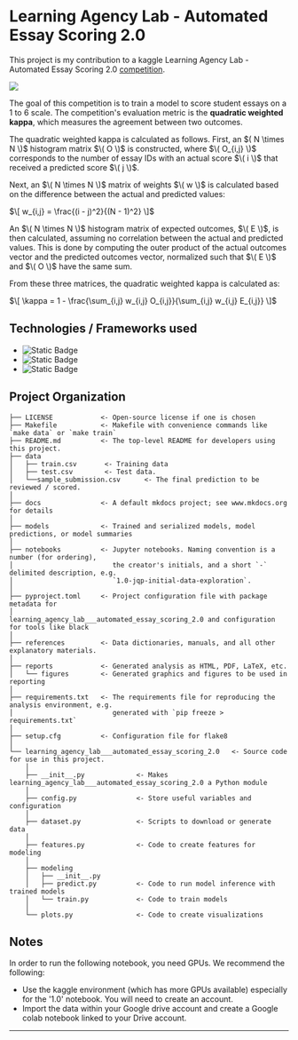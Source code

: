 # Learning Agency Lab - Automated Essay Scoring 2.0


This project is my contribution to a kaggle Learning Agency Lab - Automated Essay Scoring 2.0 <a href="https://www.kaggle.com/competitions learning-agency-lab-automated-essay-scoring-2">competition</a>.



<a target="_blank" href="https://cookiecutter-data-science.drivendata.org/">
    <img src="https://img.shields.io/badge/CCDS-Project%20template-328F97?logo=cookiecutter" />
</a>


The goal of this competition is to train a model to score student essays on a 1 to 6 scale. The competition's evaluation metric is the **quadratic weighted kappa**, which measures the agreement between two outcomes.

The quadratic weighted kappa is calculated as follows. First, an $( N \times N \)$ histogram matrix $\( O \)$ is constructed, where $\( O_{i,j} \)$ corresponds to the number of essay IDs with an actual score $\( i \)$ that received a predicted score $\( j \)$.

Next, an $\( N \times N \)$ matrix of weights $\( w \)$ is calculated based on the difference between the actual and predicted values:

$\[
w_{i,j} = \frac{(i - j)^2}{(N - 1)^2}
\]$

An $\( N \times N \)$ histogram matrix of expected outcomes, $\( E \)$, is then calculated, assuming no correlation between the actual and predicted values. This is done by computing the outer product of the actual outcomes vector and the predicted outcomes vector, normalized such that $\( E \)$ and $\( O \)$ have the same sum.

From these three matrices, the quadratic weighted kappa is calculated as:

$\[
\kappa = 1 - \frac{\sum_{i,j} w_{i,j} O_{i,j}}{\sum_{i,j} w_{i,j} E_{i,j}}
\]$



## Technologies / Frameworks used 
* ![Static Badge](https://img.shields.io/badge/Python-3.10-green)
* ![Static Badge](https://img.shields.io/badge/keras_nlp-0.9.3-green)
* ![Static Badge](https://img.shields.io/badge/keras-3.2.1-green)


## Project Organization

```
├── LICENSE            <- Open-source license if one is chosen
├── Makefile           <- Makefile with convenience commands like `make data` or `make train`
├── README.md          <- The top-level README for developers using this project.
├── data
│   ├── train.csv       <- Training data 
│   ├── test.csv        <- Test data.
│   └──sample_submission.csv      <- The final prediction to be reviewed / scored.
│
├── docs               <- A default mkdocs project; see www.mkdocs.org for details
│
├── models             <- Trained and serialized models, model predictions, or model summaries
│
├── notebooks          <- Jupyter notebooks. Naming convention is a number (for ordering),
│                         the creator's initials, and a short `-` delimited description, e.g.
│                         `1.0-jqp-initial-data-exploration`.
│
├── pyproject.toml     <- Project configuration file with package metadata for 
│                         learning_agency_lab___automated_essay_scoring_2.0 and configuration for tools like black
│
├── references         <- Data dictionaries, manuals, and all other explanatory materials.
│
├── reports            <- Generated analysis as HTML, PDF, LaTeX, etc.
│   └── figures        <- Generated graphics and figures to be used in reporting
│
├── requirements.txt   <- The requirements file for reproducing the analysis environment, e.g.
│                         generated with `pip freeze > requirements.txt`
│
├── setup.cfg          <- Configuration file for flake8
│
└── learning_agency_lab___automated_essay_scoring_2.0   <- Source code for use in this project.
    │
    ├── __init__.py             <- Makes learning_agency_lab___automated_essay_scoring_2.0 a Python module
    │
    ├── config.py               <- Store useful variables and configuration
    │
    ├── dataset.py              <- Scripts to download or generate data
    │
    ├── features.py             <- Code to create features for modeling
    │
    ├── modeling                
    │   ├── __init__.py 
    │   ├── predict.py          <- Code to run model inference with trained models          
    │   └── train.py            <- Code to train models
    │
    └── plots.py                <- Code to create visualizations
```


## Notes

In order to run the following notebook, you need GPUs.
We recommend the following:
* Use the kaggle environment (which has more GPUs available) especially for the '1.0' notebook. You will need to create an account.</br>
* Import the data within your Google drive account and create a Google colab notebook linked to your Drive account.</br>


--------

